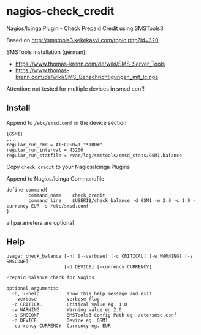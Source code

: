 # nagios-check_credit
Nagios/Icinga Plugin - Check Prepaid Credit using SMSTools3

Based on http://smstools3.kekekasvi.com/topic.php?id=320

SMSTools Installation (german):
* https://www.thomas-krenn.com/de/wiki/SMS_Server_Tools
* https://www.thomas-krenn.com/de/wiki/SMS_Benachrichtigungen_mit_Icinga

Attention: not tested for multiple devices in smsd.conf!

## Install

Append to `/etc/smsd.conf` in the device section
```
[GSM1]
...
regular_run_cmd = AT+CUSD=1,"*100#"
regular_run_interval = 43200
regular_run_statfile = /var/log/smstools/smsd_stats/GSM1.balance
```

Copy `check_credit` to your Nagios/Icinga Plugins

Append to Nagios/Icinga Commandfile
```
define command{
        command_name    check_credit
        command_line    $USER1$/check_balance -d GSM1 -w 2.0 -c 1.0 -currency EUR -s /etc/smsd.conf
}
```

all parameters are optional

## Help

```
usage: check_balance [-h] [--verbose] [-c CRITICAL] [-w WARNING] [-s SMSCONF]
                     [-d DEVICE] [-currency CURRENCY]

Prepaid balance check for Nagios

optional arguments:
  -h, --help          show this help message and exit
  --verbose           verbose flag
  -c CRITICAL         Critical value eg. 1.0
  -w WARNING          Warning value eg 2.0
  -s SMSCONF          SMSTools3 Config Path eg. /etc/smsd.conf
  -d DEVICE           Device eg. GSM1
  -currency CURRENCY  Currency eg. EUR
```
